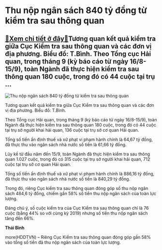Thu nộp ngân sách 840 tỷ đồng từ kiểm tra sau thông quan
========================================================

[:gift:Xem chi tiết ở đây:gift:](https://hddtvn.com/thu-nop-ngan-sach-840-ty-dong-tu-kiem-tra-sau-thong-quan/)Tương quan kết quả kiểm tra giữa Cục Kiểm tra sau thông quan và các đơn vị địa phương. Biểu đồ: T.Bình. Theo Tổng cục Hải quan, trong tháng 9 (kỳ báo cáo từ ngày 16/8-15/9), toàn Ngành đã thực hiện kiểm tra sau thông quan 180 cuộc, trong đó có 44 cuộc tại trụ …
---------------------------------------------------------------------------------------------------------------------------------------------------------------------------------------------------------------------------------------------------------------------





![Thu nộp ngân sách 840 tỷ đồng từ kiểm tra sau thông quan](https://haiquanonline.com.vn/stores/news_dataimages/binhht/102020/12/10/in_article/0308_KTSTQ.jpg?rt=20201012100309 "Thu nộp ngân sách 840 tỷ đồng từ kiểm tra sau thông quan")


Tương quan kết quả kiểm tra giữa Cục Kiểm tra sau thông quan và các đơn vị địa phương. Biểu đồ: T.Bình.



Theo Tổng cục Hải quan, trong tháng 9 (kỳ báo cáo từ ngày 16/8-15/9), toàn Ngành đã thực hiện kiểm tra sau thông quan 180 cuộc, trong đó có 44 cuộc tại trụ sở người khai hải quan, 136 cuộc tại trụ sở cơ quan Hải quan.


Tổng số tiền ấn định thuế và xử phạt vi phạm hành chính là 64,67 tỷ đồng, đã thực thu vào ngân sách nhà nước số tiền là 61,66 tỷ đồng.


Lũy kế từ đầu năm đến 15/9, toàn Ngành đã thực hiện kiểm tra sau thông quan 1.027 cuộc, trong đó có 315 cuộc tại trụ sở người khai hải quan, 712 cuộc tại trụ sở cơ quan Hải quan.


Tổng số tiền ấn định thuế và xử phạt vi phạm hành chính là 886,16 tỷ đồng, đã thực thu vào ngân sách nhà nước số tiền là 840,29 tỷ đồng.


Trong đó, riêng Cục kiểm tra sau thông quan đóng góp số thu nộp ngân sách 484,6 tỷ đồng, chiếm gần 58% số tiền thu nộp ngân sách của toàn lực lượng.


Đáng chú ý, số cuộc kiểm tra của Cục Kiểm tra sau thông quan chỉ là 76 cuộc (bằng 44% so với cùng kỳ 2019) nhưng số tiền thu nộp ngân sách tăng đến 66%.




**Thái Bình**



more(HDDTVN) – Riêng Cục Kiểm tra sau thông quan đóng góp gần 58% vào tổng số tiền đã thu nộp ngân sách của toàn lực lượng.

